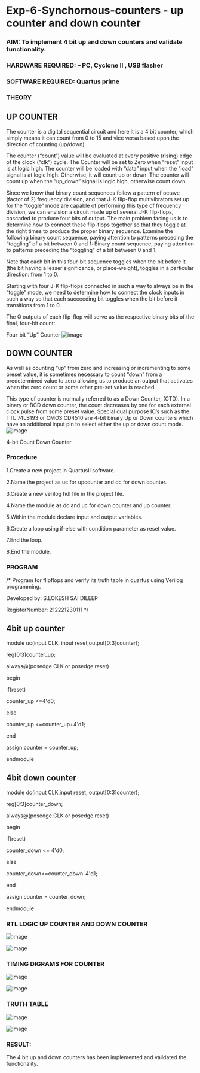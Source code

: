 # Exp-6-Synchornous-counters - up counter and down counter 
### AIM: To implement 4 bit up and down counters and validate  functionality.
### HARDWARE REQUIRED:  – PC, Cyclone II , USB flasher
### SOFTWARE REQUIRED:   Quartus prime
### THEORY 

## UP COUNTER 
The counter is a digital sequential circuit and here it is a 4 bit counter, which simply means it can count from 0 to 15 and vice versa based upon the direction of counting (up/down). 

The counter (“count“) value will be evaluated at every positive (rising) edge of the clock (“clk“) cycle.
The Counter will be set to Zero when “reset” input is at logic high.
The counter will be loaded with “data” input when the “load” signal is at logic high. Otherwise, it will count up or down.
The counter will count up when the “up_down” signal is logic high, otherwise count down

Since we know that binary count sequences follow a pattern of octave (factor of 2) frequency division, and that J-K flip-flop multivibrators set up for the “toggle” mode are capable of performing this type of frequency division, we can envision a circuit made up of several J-K flip-flops, cascaded to produce four bits of output.
The main problem facing us is to determine how to connect these flip-flops together so that they toggle at the right times to produce the proper binary sequence.
Examine the following binary count sequence, paying attention to patterns preceding the “toggling” of a bit between 0 and 1:
Binary count sequence, paying attention to patterns preceding the “toggling” of a bit between 0 and 1.

Note that each bit in this four-bit sequence toggles when the bit before it (the bit having a lesser significance, or place-weight), toggles in a particular direction: from 1 to 0.



 
 

Starting with four J-K flip-flops connected in such a way to always be in the “toggle” mode, we need to determine how to connect the clock inputs in such a way so that each succeeding bit toggles when the bit before it transitions from 1 to 0.

The Q outputs of each flip-flop will serve as the respective binary bits of the final, four-bit count:

 
 

Four-bit “Up” Counter
![image](https://user-images.githubusercontent.com/36288975/169644758-b2f4339d-9532-40c5-af40-8f4f8c942e2c.png)



## DOWN COUNTER 

As well as counting “up” from zero and increasing or incrementing to some preset value, it is sometimes necessary to count “down” from a predetermined value to zero allowing us to produce an output that activates when the zero count or some other pre-set value is reached.

This type of counter is normally referred to as a Down Counter, (CTD). In a binary or BCD down counter, the count decreases by one for each external clock pulse from some preset value. Special dual purpose IC’s such as the TTL 74LS193 or CMOS CD4510 are 4-bit binary Up or Down counters which have an additional input pin to select either the up or down count mode.
![image](https://user-images.githubusercontent.com/36288975/169644844-1a14e123-7228-4ed8-81a9-eb937dff4ac8.png)


4-bit Count Down Counter
### Procedure
1.Create a new project in QuartusII software.

2.Name the project as uc for upcounter and dc for down counter.

3.Create a new verilog hdl file in the project file.

4.Name the module as dc and uc for down counter and up counter.

5.Within the module declare input and output variables.

6.Create a loop using if-else with condition parameter as reset value.

7.End the loop.

8.End the module.

### PROGRAM 
/*
Program for flipflops  and verify its truth table in quartus using Verilog programming.

Developed by: S.LOKESH SAI DILEEP

RegisterNumber: 212221230111 
*/
## 4bit up counter

module uc(input CLK, input reset,output[0:3]counter);

reg[0:3]counter_up;

always@(posedge CLK or posedge reset)

begin

if(reset)

counter_up <=4'd0;

else

counter_up <=counter_up+4'd1;

end

assign counter = counter_up;

endmodule

## 4bit down counter

module dc(input CLK,input reset, output[0:3]counter);

reg[0:3]counter_down;

always@(posedge CLK or posedge reset)

begin

if(reset)

counter_down <= 4'd0;

else

counter_down<=counter_down-4'd1;

end

assign counter = counter_down;

endmodule

### RTL LOGIC UP COUNTER AND DOWN COUNTER 

![image](https://user-images.githubusercontent.com/94883079/203003760-3d7638e5-42fd-43f5-a75a-36479cd9bce6.png)

![image](https://user-images.githubusercontent.com/94883079/203002686-6cfa85e8-2fbd-4482-b339-333737dfeb73.png)

### TIMING DIGRAMS FOR COUNTER  
![image](https://user-images.githubusercontent.com/94883079/203002763-c49b2eb7-fdcc-417a-a56e-d1fcc7973fc3.png)

![image](https://user-images.githubusercontent.com/94883079/203002794-fe5cc374-5790-4fd5-9f67-4d44a96f0a4c.png)

### TRUTH TABLE 
![image](https://user-images.githubusercontent.com/94883079/203002906-bfb1b917-c4c5-4445-9be7-c6358866f18b.png)

![image](https://user-images.githubusercontent.com/94883079/203002942-d1de018d-ae7d-49b3-9fe9-71b36ddb8433.png)

### RESULT:
The 4 bit up and down counters has been implemented and validated the functionality.
